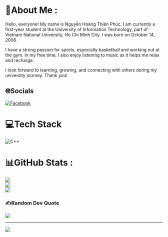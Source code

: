 # 💫About Me :
Hello, everyone!
My name is Nguyễn Hoàng Thiên Phúc. I am currently a first-year student at the University of Information Technology, part of Vietnam National University, Ho Chi Minh City. I was born on October 14, 2006.

I have a strong passion for sports, especially basketball and working out at the gym. In my free time, I also enjoy listening to music as it helps me relax and recharge.

I look forward to learning, growing, and connecting with others during my university journey. Thank you!

## 🌐Socials
[![Facebook](https://img.shields.io/badge/Facebook-%231877F2.svg?logo=Facebook&logoColor=white)](https://facebook.com/https://www.facebook.com/thien.phuc.7524/) 

# 💻Tech Stack
![C++](https://img.shields.io/badge/c++-%2300599C.svg?style=for-the-badge&logo=c%2B%2B&logoColor=white)
# 📊GitHub Stats :
![](https://github-readme-stats.vercel.app/api?username=Katu2702&theme=radical&hide_border=false&include_all_commits=false&count_private=false)<br/>
![](https://github-readme-streak-stats.herokuapp.com/?user=Katu2702&theme=radical&hide_border=false)<br/>
![](https://github-readme-stats.vercel.app/api/top-langs/?username=Katu2702&theme=radical&hide_border=false&include_all_commits=false&count_private=false&layout=compact)

### ✍️Random Dev Quote
![](https://quotes-github-readme.vercel.app/api?type=horizontal&theme=radical)

---
[![](https://visitcount.itsvg.in/api?id=Katu2702&icon=0&color=0)](https://visitcount.itsvg.in)
